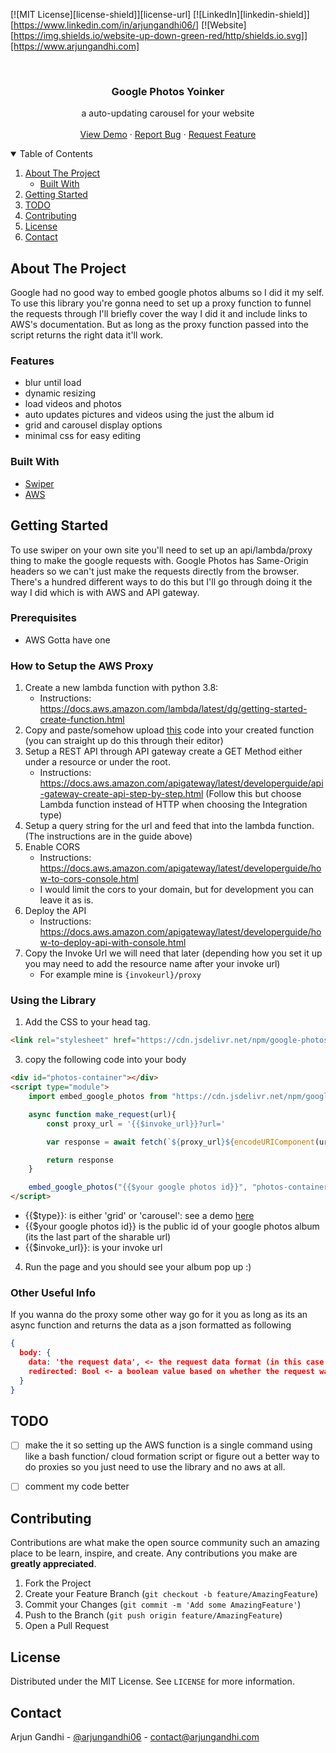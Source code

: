 [![MIT License][license-shield]][license-url]
[![LinkedIn][linkedin-shield]][https://www.linkedin.com/in/arjungandhi06/]
[![Website][https://img.shields.io/website-up-down-green-red/http/shields.io.svg]][https://www.arjungandhi.com]



<!-- PROJECT LOGO -->
<br />
<p align="center">
  <h3 align="center">Google Photos Yoinker</h3>

  <p align="center">
    a auto-updating carousel for your website
    <br />
    <br />
    <a href="https://www.arjungandhi.com/projects/internets/google-photos-hurts-me/">View Demo</a>
    ·
    <a href="https://github.com/arjungandhi/google-photos-yoinker/issues">Report Bug</a>
    ·
    <a href="https://github.com/arjungandhi/google-photos-yoinker/issues">Request Feature</a>
  </p>
</p>



<!-- TABLE OF CONTENTS -->
<details open="open">
  <summary>Table of Contents</summary>
  <ol>
    <li>
      <a href="#about-the-project">About The Project</a>
      <ul>
        <li><a href="#built-with">Built With</a></li>
      </ul>
    </li>
    <li>
      <a href="#getting-started">Getting Started</a>
    </li>
    <li><a href="#todo">TODO</a></li>
    <li><a href="#contributing">Contributing</a></li>
    <li><a href="#license">License</a></li>
    <li><a href="#contact">Contact</a></li>
  </ol>
</details>



<!-- ABOUT THE PROJECT -->
## About The Project

Google had no good way to embed google photos albums so I did it my self. To use this library you're gonna need to set up a proxy function to funnel the requests through I'll briefly cover the way I did it and include links to AWS's documentation. But as long as the proxy function passed into the script returns the right data it'll work. 

### Features
- blur until load
- dynamic resizing
- load videos and photos
- auto updates pictures and videos using the just the album id
- grid and carousel display options
- minimal css for easy editing

### Built With
* [Swiper](https://swiperjs.com/)
* [AWS](https://aws.amazon.com)

<!-- GETTING STARTED -->
## Getting Started

To use swiper on your own site you'll need to set up an api/lambda/proxy thing to make the google requests with. Google Photos has Same-Origin headers so we can't just make the requests directly from the browser. There's a hundred different ways to do this but I'll go through doing it the way I did which is with AWS and API gateway. 

### Prerequisites

* AWS
    Gotta have one

### How to Setup the AWS Proxy
1. Create a new lambda function with python 3.8: 
    - Instructions: https://docs.aws.amazon.com/lambda/latest/dg/getting-started-create-function.html
2. Copy and paste/somehow upload [this](https://github.com/arjungandhi/google-photos-yoinker/blob/master/lambda_function/lambda_function.py) code into your created function (you can straight up do this through their editor)
3. Setup a REST API through API gateway create a GET Method either under a resource or under the root. 
    - Instructions: https://docs.aws.amazon.com/apigateway/latest/developerguide/api-gateway-create-api-step-by-step.html (Follow this but choose Lambda function instead of HTTP when choosing the Integration type)
4. Setup a query string for the url and feed that into the lambda function. (The instructions are in the guide above)
5. Enable CORS 
    - Instructions: https://docs.aws.amazon.com/apigateway/latest/developerguide/how-to-cors-console.html
    - I would limit the cors to your domain, but for development you can leave it as is. 
6. Deploy the API
    - Instructions: https://docs.aws.amazon.com/apigateway/latest/developerguide/how-to-deploy-api-with-console.html
7. Copy the Invoke Url we will need that later (depending how you set it up you may need to add the resource name after your invoke url)
    - For example mine is ```{invokeurl}/proxy```

### Using the Library
1. Add the CSS to your head tag. 
```html
<link rel="stylesheet" href="https://cdn.jsdelivr.net/npm/google-photos-yoinker@1.0.9/src/yoink.min.css">
```

3. copy the following code into your body
```html
<div id="photos-container"></div>
<script type="module">
    import embed_google_photos from "https://cdn.jsdelivr.net/npm/google-photos-yoinker@1.0.9/src/yoink.min.js"

    async function make_request(url){
        const proxy_url = '{{$invoke_url}}?url='

        var response = await fetch(`${proxy_url}${encodeURIComponent(url)}`)

        return response 
    }

    embed_google_photos("{{$your google photos id}}", "photos-container", "{{$type}}", make_request, 240)  //this last paramater is optional and is just the max-height when using grid layout  
</script>
```

- {{$type}}: is either 'grid' or 'carousel': see a demo [here](https://www.arjungandhi.com/projects/internets/google-photos-hurts-me/)
- {{$your google photos id}} is the public id of your google photos album (its the last part of the sharable url)
- {{$invoke_url}}: is your invoke url

4. Run the page and you should see your album pop up :) 

### Other Useful Info

If you wanna do the proxy some other way go for it you as long as its an async function and returns the data as a json formatted as following

```json
{
  body: {
    data: 'the request data', <- the request data format (in this case its an html string)
    redirected: Bool <- a boolean value based on whether the request was redirected (important for telling between pictures and videos)
  }
}
```
## TODO

- [ ] make the it so setting up the AWS function is a single command using like a bash function/ cloud formation script or figure out a better way to do proxies so you just need to use the library and no aws at all. 
- [ ] comment my code better



## Contributing

Contributions are what make the open source community such an amazing place to be learn, inspire, and create. Any contributions you make are **greatly appreciated**.

1. Fork the Project
2. Create your Feature Branch (`git checkout -b feature/AmazingFeature`)
3. Commit your Changes (`git commit -m 'Add some AmazingFeature'`)
4. Push to the Branch (`git push origin feature/AmazingFeature`)
5. Open a Pull Request

<!-- LICENSE -->
## License

Distributed under the MIT License. See `LICENSE` for more information.


<!-- CONTACT -->
## Contact
Arjun Gandhi - [@arjungandhi06](https://twitter.com/arjungandhi06) - contact@arjungandhi.com